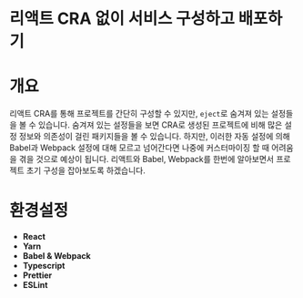 # 리액트 CRA 없이 서비스 구성하고 배포하기

# 개요

리액트 CRA를 통해 프로젝트를 간단히 구성할 수 있지만, `eject`로 숨겨져 있는 설정들을 볼 수 있습니다. 숨겨져 있는 설정들을 보면 CRA로 생성된 프로젝트에 비해 많은 설정 정보와 의존성이 걸린 패키지들을 볼 수 있습니다.
하지만, 이러한 자동 설정에 의해 Babel과 Webpack 설정에 대해 모르고 넘어간다면 나중에 커스터마이징 할 때 어려움을 겪을 것으로 예상이 됩니다.
리액트와 Babel, Webpack를 한번에 알아보면서 프로젝트 초기 구성을 잡아보도록 하겠습니다.

# 환경설정

- **React**
- **Yarn**
- **Babel & Webpack**
- **Typescript** 
- **Prettier**
- **ESLint**
